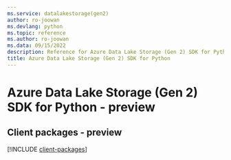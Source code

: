 ```yaml
---
ms.service: datalakestorage(gen2)
author: ro-joowan
ms.devlang: python
ms.topic: reference
ms.author: ro-joowan
ms.data: 09/15/2022
description: Reference for Azure Data Lake Storage (Gen 2) SDK for Python
title: Azure Data Lake Storage (Gen 2) SDK for Python
---
```

# Azure Data Lake Storage (Gen 2) SDK for Python - preview

## Client packages - preview
[!INCLUDE [client-packages](data-lake-storage-(gen-2)-client-index.md)]